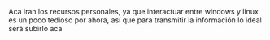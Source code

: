 Aca iran los recursos personales, ya que interactuar entre windows y linux es un poco tedioso por ahora, así que para transmitir la información lo ideal será subirlo aca

